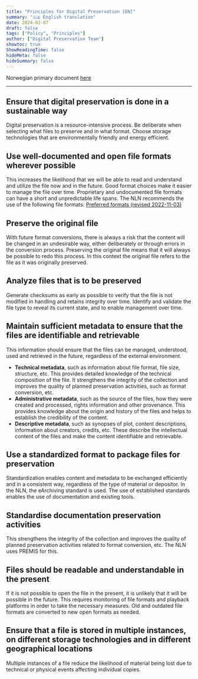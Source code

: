 ```yaml
---
title: "Principles for Digital Preservation [EN]"
summary: "🇬🇧 English translation"
date: 2024-02-07
draft: false
tags: ["Policy", "Principles"]
author: ["Digital Preservation Team"]
showtoc: true
ShowReadingTime: false
hideMeta: false
hideSummary: false
---
```


Norwegian primary document [here](/digitalpreservation-blog.nb.no/docs/principles/nln-digipres-principles-no/)

---

## Ensure that digital preservation is done in a sustainable way
Digital preservation is a resource-intensive process. Be deliberate when selecting what files to preserve and in what format. Choose storage technologies that are environmentally friendly and energy efficient.

## Use well-documented and open file formats wherever possible
This increases the likelihood that we will be able to read and understand and utilize the file now and in the future. Good format choices make it easier to manage the file over time. Proprietary and undocumented file formats can have a short and unpredictable life spans. The NLN recommends the use of the following file formats: [Preferred formats (revised 2022-11-03)](/digitalpreservation-blog.nb.no/documents/2022-11-03-formats-in-use/2022-11-03-formats-in-use-en/)

## Preserve the original file 
With future format conversions, there is always a risk that the content will be changed in an undesirable way, either deliberately or through errors in the conversion process. Preserving the original file means that it will always be possible to redo this process. In this context the original file refers to the file as it was originally preserved.

## Analyze files that is to be preserved
Generate checksums as early as possible to verify that the file is not modified in handling and retains integrity over time. Identify and validate the file type to reveal its current state, and to enable management over time.  


## Maintain sufficient metadata to ensure that the files are identifiable and retrievable
This information should ensure that the files can be managed, understood, used and retrieved in the future, regardless of the external environment.
- **Technical metadata**, such as information about file format, file size, structure, etc. This provides detailed knowledge of the technical composition of the file. It strengthens the integrity of the collection and improves the quality of planned preservation activities, such as format conversion, etc.
- **Administrative metadata**, such as the source of the files, how they were created and processed, rights information and other provenance. This provides knowledge about the origin and history of the files and helps to establish the credibility of the content.
- **Descriptive metadata**, such as synopses of plot, content descriptions, information about creators, credits, etc. These describe the intellectual content of the files and make the content identifiable and retrievable.

## Use a standardized format to package files for preservation
Standardization enables content and metadata to be exchanged efficiently and in a consistent way, regardless of the type of material or depositor. In the NLN, the eArchiving standard is used. The use of established standards enables the use of documentation and existing tools.

## Standardise documentation preservation activities
This strengthens the integrity of the collection and improves the quality of planned preservation activities related to format conversion, etc. The NLN uses PREMIS for this.

## Files should be readable and understandable in the present
If it is not possible to open the file in the present, it is unlikely that it will be possible in the future. This requires monitoring of file formats and playback platforms in order to take the necessary measures.
Old and outdated file formats are converted to new open formats as needed.

## Ensure that a file is stored in multiple instances, on different storage technologies and in different geographical locations
Multiple instances of a file reduce the likelihood of material being lost due to technical or physical events affecting individual copies. 
